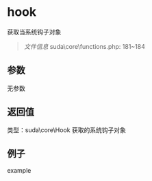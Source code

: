 # hook
获取当系统钩子对象
> *文件信息* suda\core\functions.php: 181~184

## 参数

无参数

## 返回值
类型：suda\core\Hook
 获取的系统钩子对象

## 例子

example
